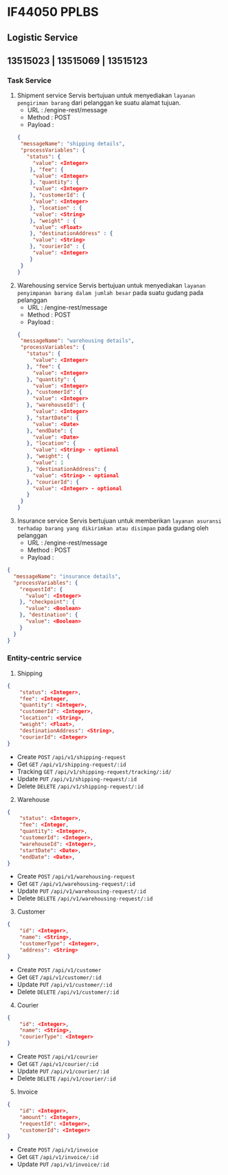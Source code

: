 # IF44050 PPLBS

## Logistic Service

## 13515023 | 13515069 | 13515123

### Task Service
1. Shipment service
   Servis bertujuan untuk menyediakan `layanan pengiriman barang` dari pelanggan ke suatu alamat tujuan.
   - URL : /engine-rest/message
   - Method : POST
   - Payload :
   ```json
   {
    "messageName": "shipping details",
    "processVariables": {
      "status": {
        "value": <Integer>
       }, "fee": {
        "value": <Integer>
       }, "quantity": {
        "value": <Integer>
       }, "customerId": {
        "value": <Integer>
       }, "location" : {
        "value": <String>
       }, "weight" : {
        "value": <Float>
       }, "destinationAddress" : {	
        "value": <String>
       }, "courierId" : {
        "value": <Integer>
       }
    }
   }
   ```
2. Warehousing service
   Servis bertujuan untuk menyediakan `layanan penyimpanan barang dalam jumlah besar` pada suatu gudang pada pelanggan
   - URL : /engine-rest/message
   - Method : POST
   - Payload :
   ```json
   {
    "messageName": "warehousing details",
    "processVariables": {
      "status": {
        "value": <Integer>
      }, "fee": {
        "value": <Integer>
      }, "quantity": {
        "value": <Integer>
      }, "customerId": {
        "value": <Integer>
      }, "warehouseId": {
        "value": <Integer>
      }, "startDate": {
        "value": <Date>
      }, "endDate": {
        "value": <Date>
      }, "location": {
        "value": <String> - optional
      }, "weight": {
        "value": 1
      }, "destinationAddress": {
        "value": <String> - optional
      }, "courierId": {
        "value": <Integer> - optional
      }
    }
   }
   ```
3. Insurance service
   Servis bertujuan untuk memberikan `layanan asuransi terhadap barang yang dikirimkan atau disimpan` pada gudang oleh pelanggan
   - URL : /engine-rest/message
   - Method : POST
   - Payload :
  ```json
  {
    "messageName": "insurance details",
    "processVariables": {
      "requestId": {
        "value": <Integer>
      }, "checkpoint": {
        "value": <Boolean>
      }, "destination": {
        "value": <Boolean>
      }
    }
  }
  ```
### Entity-centric service

1. Shipping
```json
{
	"status": <Integer>,
	"fee": <Integer,
	"quantity": <Integer>,
	"customerId": <Integer>,
	"location": <String>,
	"weight": <Float>,
	"destinationAddress": <String>,
	"courierId": <Integer>
}
```

   - Create `POST` `/api/v1/shipping-request`
   - Get `GET` `/api/v1/shipping-request/:id`
   - Tracking `GET` `/api/v1/shipping-request/tracking/:id/`
   - Update `PUT` `/api/v1/shipping-request/:id`
   - Delete `DELETE` `/api/v1/shipping-request/:id`

2. Warehouse
```json
{
	"status": <Integer>,
	"fee": <Integer,
	"quantity": <Integer>,
	"customerId": <Integer>,
	"warehouseId": <Integer>,
	"startDate": <Date>,
	"endDate": <Date>,
}
```

   - Create `POST` `/api/v1/warehousing-request`
   - Get `GET` `/api/v1/warehousing-request/:id`
   - Update `PUT` `/api/v1/warehousing-request/:id`
   - Delete `DELETE` `/api/v1/warehousing-request/:id`
   
3. Customer
```json
{
	"id": <Integer>,
	"name": <String>,
	"customerType": <Integer>,
	"address": <String>
}
```

   - Create `POST` `/api/v1/customer`
   - Get `GET` `/api/v1/customer/:id`
   - Update `PUT` `/api/v1/customer/:id`
   - Delete `DELETE` `/api/v1/customer/:id`
   
4. Courier
```json
{
	"id": <Integer>,
	"name": <String>,
	"courierType": <Integer>
}
```
   - Create `POST` `/api/v1/courier`
   - Get `GET` `/api/v1/courier/:id`
   - Update `PUT` `/api/v1/courier/:id`
   - Delete `DELETE` `/api/v1/courier/:id`

5. Invoice
```json
{
	"id": <Integer>,
	"amount": <Integer>,
	"requestId": <Integer>,
	"customerId": <Integer>
}
```
   - Create `POST` `/api/v1/invoice`
   - Get `GET` `/api/v1/invoice/:id`
   - Update `PUT` `/api/v1/invoice/:id`
